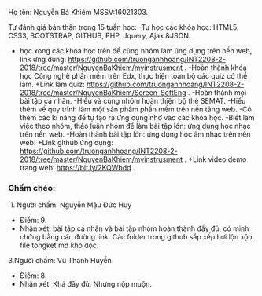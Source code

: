 ﻿Họ tên: Nguyễn Bá Khiêm
MSSV:16021303.



Tự đánh giá bản thân trong 15 tuần học: 
 -Tự học các khóa học: HTML5, CSS3, BOOTSTRAP, GITHUB, PHP, Jquery, Ajax &JSON.
  + học xong các khóa học trên để cùng nhóm làm úng dụng trên nền web, link ứng dụng: https://github.com/truonganhhoang/INT2208-2-2018/tree/master/NguyenBaKhiem/myinstrusment .
 -Hoàn thành khóa học Công nghệ phần mềm trên Edx, thực hiện toàn bộ các quiz có thể làm.
  +Link làm quiz: https://github.com/truonganhhoang/INT2208-2-2018/tree/master/NguyenBaKhiem/Screen-SoftEng .
 -Hoàn thành mọi bài tập cá nhân.
 -Hiểu và cùng nhóm hoàn thiện bộ thẻ SEMAT.
 -Hiểu thêm về quy trình làm một sản phẩm phần mềm trên nền tảng web.
 -Có thêm các kĩ năng để tự tạo ra ứng dụng nhờ vào các khóa học.
 -Biết làm việc theo nhóm, thảo luận nhóm để làm bài tập lớn: ứng dụng học nhạc trên nền web.
 -Hoàn thành bài tập lớn: ứng dụng học âm nhạc trên nền web:
  +Link github ứng dụng: https://github.com/truonganhhoang/INT2208-2-2018/tree/master/NguyenBaKhiem/myinstrusment .
  +Link video demo trang web: https://bit.ly/2KQWbdd .
  
  ### Chấm chéo:
  1. Người chấm: Nguyễn Mậu Đức Huy
 * Điểm: 9.
 * Nhận xét: bài tập cá nhân và bài tập nhóm hoàn thành đầy đủ, có minh chứng bằng các đường link. Các folder trong github sắp xếp hơi lộn xộn. file tongket.md khó đọc.




3.Người chấm: Vũ Thanh Huyền
 * Điểm: 8.
 * Nhận xét: Khá đầy đủ. Nhưng nộp muộn.
